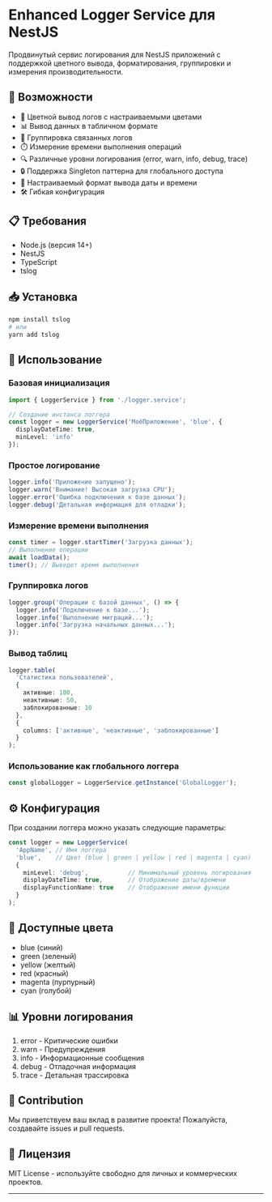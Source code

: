 # Enhanced Logger Service для NestJS

Продвинутый сервис логирования для NestJS приложений с поддержкой цветного вывода, форматирования, группировки и измерения производительности.

## 🚀 Возможности

- 🎨 Цветной вывод логов с настраиваемыми цветами
- 📊 Вывод данных в табличном формате
- 📎 Группировка связанных логов
- ⏱️ Измерение времени выполнения операций
- 🔍 Различные уровни логирования (error, warn, info, debug, trace)
- 🔒 Поддержка Singleton паттерна для глобального доступа
- 📅 Настраиваемый формат вывода даты и времени
- 🛠️ Гибкая конфигурация

## 📋 Требования

- Node.js (версия 14+)
- NestJS
- TypeScript
- tslog

## 📥 Установка

```bash
npm install tslog
# или
yarn add tslog
```

## 🔧 Использование

### Базовая инициализация

```typescript
import { LoggerService } from './logger.service';

// Создание инстанса логгера
const logger = new LoggerService('МоёПриложение', 'blue', {
  displayDateTime: true,
  minLevel: 'info'
});
```

### Простое логирование

```typescript
logger.info('Приложение запущено');
logger.warn('Внимание! Высокая загрузка CPU');
logger.error('Ошибка подключения к базе данных');
logger.debug('Детальная информация для отладки');
```

### Измерение времени выполнения

```typescript
const timer = logger.startTimer('Загрузка данных');
// Выполнение операции
await loadData();
timer(); // Выведет время выполнения
```

### Группировка логов

```typescript
logger.group('Операции с базой данных', () => {
  logger.info('Подключение к базе...');
  logger.info('Выполнение миграций...');
  logger.info('Загрузка начальных данных...');
});
```

### Вывод таблиц

```typescript
logger.table(
  'Статистика пользователей',
  {
    активные: 100,
    неактивные: 50,
    заблокированные: 10
  },
  {
    columns: ['активные', 'неактивные', 'заблокированные']
  }
);
```

### Использование как глобального логгера

```typescript
const globalLogger = LoggerService.getInstance('GlobalLogger');
```

## ⚙️ Конфигурация

При создании логгера можно указать следующие параметры:

```typescript
const logger = new LoggerService(
  'AppName', // Имя логгера
  'blue',    // Цвет (blue | green | yellow | red | magenta | cyan)
  {
    minLevel: 'debug',           // Минимальный уровень логирования
    displayDateTime: true,       // Отображение даты/времени
    displayFunctionName: true    // Отображение имени функции
  }
);
```

## 🎨 Доступные цвета

- blue (синий)
- green (зеленый)
- yellow (желтый)
- red (красный)
- magenta (пурпурный)
- cyan (голубой)

## 📊 Уровни логирования

1. error - Критические ошибки
2. warn - Предупреждения
3. info - Информационные сообщения
4. debug - Отладочная информация
5. trace - Детальная трассировка

## 🤝 Contribution

Мы приветствуем ваш вклад в развитие проекта! Пожалуйста, создавайте issues и pull requests.

## 📄 Лицензия

MIT License - используйте свободно для личных и коммерческих проектов.

---
